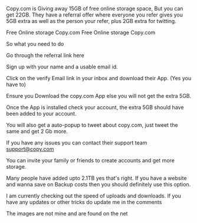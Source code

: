 Copy.com is Giving away 15GB of free online storage space, But you can get 22GB. They have a referral offer where everyone you refer gives you 5GB extra as well as the person your refer, plus 2GB extra for twitting.

Free Online storage Copy.com Free Online storage Copy.com


So what you need to do

Go through the referral link here

Sign up with your name and a usable email id.

Click on the verify Email link in your inbox and download their App. (Yes you have to)

Ensure you Download the copy.com App else you will not get the extra 5GB.

Once the App is installed check your account, the extra 5GB should have been added to your account.

You will also get a auto-popup to tweet about copy.com, just tweet the same and get 2 Gb more.

If you have any issues you can contact their support team support@copy.com

You can invite your family or friends to create accounts and get more storage.

Many people have added upto 2.1TB yes that's right. If you have a website and wanna save on Backup costs then you should definitely use this option.

I am currently checking out the speed of uploads and downloads. If you have any updates or other tricks do update me in the comments

The images are not mine and are found on the net
